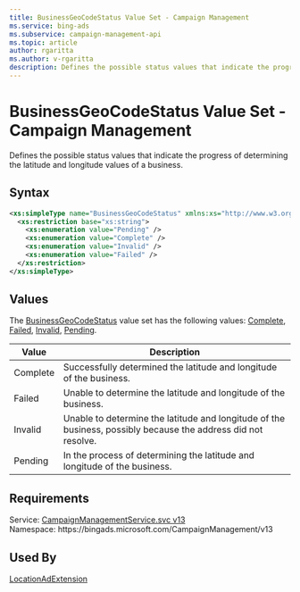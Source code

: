```yaml
---
title: BusinessGeoCodeStatus Value Set - Campaign Management
ms.service: bing-ads
ms.subservice: campaign-management-api
ms.topic: article
author: rgaritta
ms.author: v-rgaritta
description: Defines the possible status values that indicate the progress of determining the latitude and longitude values of a business.
---
```

# BusinessGeoCodeStatus Value Set - Campaign Management
Defines the possible status values that indicate the progress of determining the latitude and longitude values of a business.

## Syntax
```xml
<xs:simpleType name="BusinessGeoCodeStatus" xmlns:xs="http://www.w3.org/2001/XMLSchema">
  <xs:restriction base="xs:string">
    <xs:enumeration value="Pending" />
    <xs:enumeration value="Complete" />
    <xs:enumeration value="Invalid" />
    <xs:enumeration value="Failed" />
  </xs:restriction>
</xs:simpleType>
```

## <a name="values"></a>Values

The [BusinessGeoCodeStatus](businessgeocodestatus.md) value set has the following values: [Complete](#complete), [Failed](#failed), [Invalid](#invalid), [Pending](#pending).

|Value|Description|
|-----------|---------------|
|<a name="complete"></a>Complete|Successfully determined the latitude and longitude of the business.|
|<a name="failed"></a>Failed|Unable to determine the latitude and longitude of the business.|
|<a name="invalid"></a>Invalid|Unable to determine the latitude and longitude of the business, possibly because the address did not resolve.|
|<a name="pending"></a>Pending|In the process of determining the latitude and longitude of the business.|

## Requirements
Service: [CampaignManagementService.svc v13](https://campaign.api.bingads.microsoft.com/Api/Advertiser/CampaignManagement/v13/CampaignManagementService.svc)  
Namespace: https\://bingads.microsoft.com/CampaignManagement/v13  

## Used By
[LocationAdExtension](locationadextension.md)  
